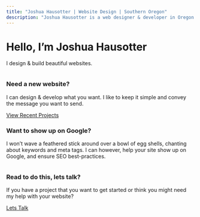 ```yaml
---
title: "Joshua Hausotter | Website Design | Southern Oregon"
description: "Joshua Hausotter is a web designer & developer in Oregon. Looking for a website redesign, or wanting to make your website mobile friendly? Contact me today."
---
```



<div class="section homepage-header fade-in">
  <div class="grid">
    <div class="row">
      <div class="col col--sm col--sm-align-center">
        <h1>Hello, I’m Joshua Hausotter</h1>
        <p>I design &amp; build beautiful websites.</p>
      </div>
    </div>
  </div>
</div>
<div class="section fade-in">
  <div class="grid grid--container">
    <div class="row">
      <div class="col col--sm-3 col--sm-align-bottom">
            <img src="/img/website.png" alt="">
      </div>
      <div class="col col--sm-3 col--sm-align-center">
        <span class="dot"></span>
        <span class="dot"></span>
        <span class="dot"></span>
        <span class="dot"></span>
        <span class="dot"></span>
        <span class="dot"></span>
      </div>
      <div class="col col--sm-6">
        <h3>Need a new website?</h3>
        <p>I can design &amp; develop what you want. I like to keep it simple and convey the message you want to send.</p>
        <a href="#" class="ghost-button-rounded-corners">View Recent Projects</a>
      </div>
    </div>
  </div>
</div>
<div class="section fade-in">
  <div class="grid grid--container">
    <div class="row row--sm-reverse">
      <div class="col col--sm-3 col--sm-align-bottom">
            <img src="/img/analytics.png" alt="">
      </div>
      <div class="col col--sm-3 col--sm-align-center">
        <span class="dot"></span>
        <span class="dot"></span>
        <span class="dot"></span>
        <span class="dot"></span>
        <span class="dot"></span>
        <span class="dot"></span>
      </div>
      <div class="col col--sm-6">
        <h3>Want to show up on Google?</h3>
        <p>I won’t wave a feathered stick around over a bowl of
          egg shells, chanting about keywords and meta tags. 
          I can however, help your site show up on Google, and 
          ensure SEO best-practices.</p>
      </div>
    </div>
  </div>
</div>
<div class="section fade-in">
<div class="grid grid--container">
  <div class="row">
    <div class="col col--sm-3 col--sm-align-bottom">
          <img src="/img/lets-talk.png" alt="">
    </div>
    <div class="col col--sm-3 col--sm-align-center">
      <span class="dot"></span>
      <span class="dot"></span>
      <span class="dot"></span>
      <span class="dot"></span>
      <span class="dot"></span>
      <span class="dot"></span>
    </div>
    <div class="col col--sm-6">
      <h3>Read to do this, lets talk?</h3>
      <p>If you have a project that you want to get started or
        think you might need my help with your website? </p>
          <a href="#" class="ghost-button-rounded-corners">Lets Talk</a>
    </div>
  </div>
</div>
</div>

